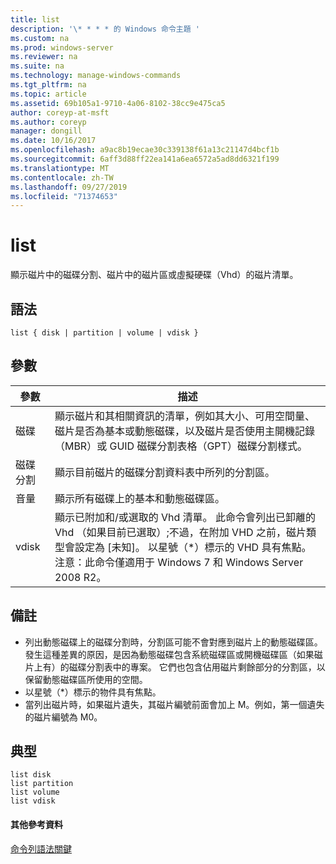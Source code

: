 ```yaml
---
title: list
description: '\* * * * 的 Windows 命令主題 '
ms.custom: na
ms.prod: windows-server
ms.reviewer: na
ms.suite: na
ms.technology: manage-windows-commands
ms.tgt_pltfrm: na
ms.topic: article
ms.assetid: 69b105a1-9710-4a06-8102-38cc9e475ca5
author: coreyp-at-msft
ms.author: coreyp
manager: dongill
ms.date: 10/16/2017
ms.openlocfilehash: a9ac8b19ecae30c339138f61a13c21147d4bcf1b
ms.sourcegitcommit: 6aff3d88ff22ea141a6ea6572a5ad8dd6321f199
ms.translationtype: MT
ms.contentlocale: zh-TW
ms.lasthandoff: 09/27/2019
ms.locfileid: "71374653"
---
```

# <a name="list"></a>list



顯示磁片中的磁碟分割、磁片中的磁片區或虛擬硬碟（Vhd）的磁片清單。

## <a name="syntax"></a>語法

```
list { disk | partition | volume | vdisk }
```

## <a name="parameters"></a>參數

|參數|描述|
|---------|-----------|
|磁碟|顯示磁片和其相關資訊的清單，例如其大小、可用空間量、磁片是否為基本或動態磁碟，以及磁片是否使用主開機記錄（MBR）或 GUID 磁碟分割表格（GPT）磁碟分割樣式。|
|磁碟分割|顯示目前磁片的磁碟分割資料表中所列的分割區。|
|音量|顯示所有磁碟上的基本和動態磁碟區。|
|vdisk|顯示已附加和/或選取的 Vhd 清單。 此命令會列出已卸離的 Vhd （如果目前已選取）;不過，在附加 VHD 之前，磁片類型會設定為 [未知]。 以星號（*）標示的 VHD 具有焦點。</br>注意：此命令僅適用于 Windows 7 和 Windows Server 2008 R2。|

## <a name="remarks"></a>備註

-   列出動態磁碟上的磁碟分割時，分割區可能不會對應到磁片上的動態磁碟區。 發生這種差異的原因，是因為動態磁碟包含系統磁碟區或開機磁碟區（如果磁片上有）的磁碟分割表中的專案。 它們也包含佔用磁片剩餘部分的分割區，以保留動態磁碟區所使用的空間。
-   以星號（*）標示的物件具有焦點。
-   當列出磁片時，如果磁片遺失，其磁片編號前面會加上 M。例如，第一個遺失的磁片編號為 M0。

## <a name="BKMK_examples"></a>典型

```
list disk
list partition
list volume
list vdisk
```

#### <a name="additional-references"></a>其他參考資料

[命令列語法關鍵](command-line-syntax-key.md)

